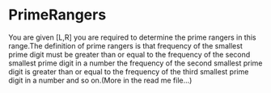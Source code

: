 # PrimeRangers
You are given [L,R] you are required to determine the prime rangers in this range.The definition of prime rangers is that frequency of the smallest prime digit must be greater than or equal to the frequency of the second smallest prime digit in a number the frequency of the second smallest prime digit is greater than or equal to the frequency of the third smallest prime digit in a number and so on.(More in the read me file...)
